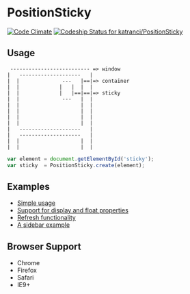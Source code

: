 PositionSticky
=======================
[![Code Climate](https://codeclimate.com/github/katranci/PositionSticky.png)](https://codeclimate.com/github/katranci/PositionSticky)
[![Codeship Status for katranci/PositionSticky](https://www.codeship.io/projects/c19ac050-f3c3-0131-848b-6e4212d405f8/status)](https://www.codeship.io/projects/27957) 

Usage
-----

```
 -------------------------- => window 
|   --------------------   |
|  |              ---   |==|=> container
|  |             |   |  |  |
|  |             |   |==|==|=> sticky  
|  |              ---   |  |
|  |                    |  |
|  |                    |  |
|  |                    |  |
|  |                    |  |
|   --------------------   |
|   --------------------   |
|  |                    |  |
|  |                    |  |

```

```javascript
var element = document.getElementById('sticky');
var sticky  = PositionSticky.create(element);  
```

Examples
--------
* [Simple usage](http://katranci.github.io/PositionSticky/demos/demo1.html)
* [Support for display and float properties](http://katranci.github.io/PositionSticky/demos/demo2.html)
* [Refresh functionality](http://katranci.github.io/PositionSticky/demos/refresh.html)
* [A sidebar example](http://katranci.github.io/PositionSticky/demos/sidebar.html)


Browser Support
---------------
* Chrome
* Firefox
* Safari
* IE9+
